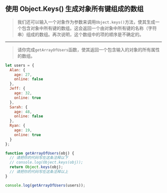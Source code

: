 ## 使用 Object.Keys() 生成对象所有键组成的数组

> 我们还可以输入一个对象作为参数来调用`Object.keys()`方法，使其生成一个包含对象中所有键的数组。这会返回一个由对象中所有键的名称（字符串）组成的数组。再次说明，这个数组中的项的顺序是不确定的。

---

> 请你完成`getArrayOfUsers`函数，使其返回一个包含输入的对象的所有属性的数组。

```js
let users = {
  Alan: {
    age: 27,
    online: false
  },
  Jeff: {
    age: 32,
    online: true
  },
  Sarah: {
    age: 48,
    online: false
  },
  Ryan: {
    age: 19,
    online: true
  }
};

function getArrayOfUsers(obj) {
  // 请把你的代码写在这条注释以下
  // console.log(Object.keys(obj));
  return Object.keys(obj);
  // 请把你的代码写在这条注释以上
}

console.log(getArrayOfUsers(users));
```

